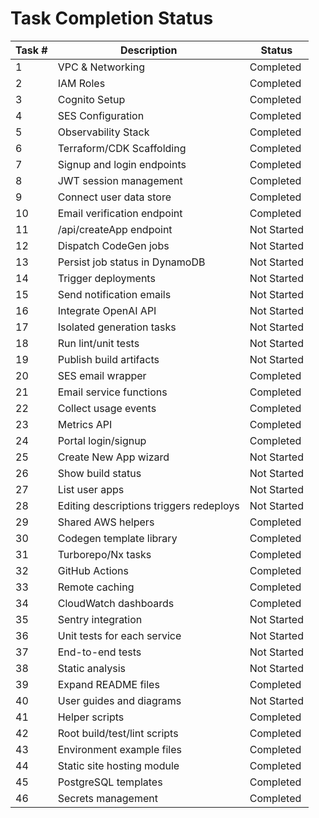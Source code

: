 # Task Completion Status

| Task # | Description | Status |
|-------|-------------|--------|
|1|VPC & Networking|Completed|
|2|IAM Roles|Completed|
|3|Cognito Setup|Completed|
|4|SES Configuration|Completed|
|5|Observability Stack|Completed|
|6|Terraform/CDK Scaffolding|Completed|
|7|Signup and login endpoints|Completed|
|8|JWT session management|Completed|
|9|Connect user data store|Completed|
|10|Email verification endpoint|Completed|
|11|/api/createApp endpoint|Not Started|
|12|Dispatch CodeGen jobs|Not Started|
|13|Persist job status in DynamoDB|Not Started|
|14|Trigger deployments|Not Started|
|15|Send notification emails|Not Started|
|16|Integrate OpenAI API|Not Started|
|17|Isolated generation tasks|Not Started|
|18|Run lint/unit tests|Not Started|
|19|Publish build artifacts|Not Started|
|20|SES email wrapper|Completed|
|21|Email service functions|Completed|
|22|Collect usage events|Completed|
|23|Metrics API|Completed|
|24|Portal login/signup|Completed|
|25|Create New App wizard|Not Started|
|26|Show build status|Not Started|
|27|List user apps|Not Started|
|28|Editing descriptions triggers redeploys|Not Started|
|29|Shared AWS helpers|Completed|
|30|Codegen template library|Completed|
|31|Turborepo/Nx tasks|Completed|
|32|GitHub Actions|Completed|
|33|Remote caching|Completed|
|34|CloudWatch dashboards|Completed|
|35|Sentry integration|Not Started|
|36|Unit tests for each service|Not Started|
|37|End-to-end tests|Not Started|
|38|Static analysis|Not Started|
|39|Expand README files|Completed|
|40|User guides and diagrams|Not Started|
|41|Helper scripts|Completed|
|42|Root build/test/lint scripts|Completed|
|43|Environment example files|Completed|
|44|Static site hosting module|Completed|
|45|PostgreSQL templates|Completed|
|46|Secrets management|Completed|

